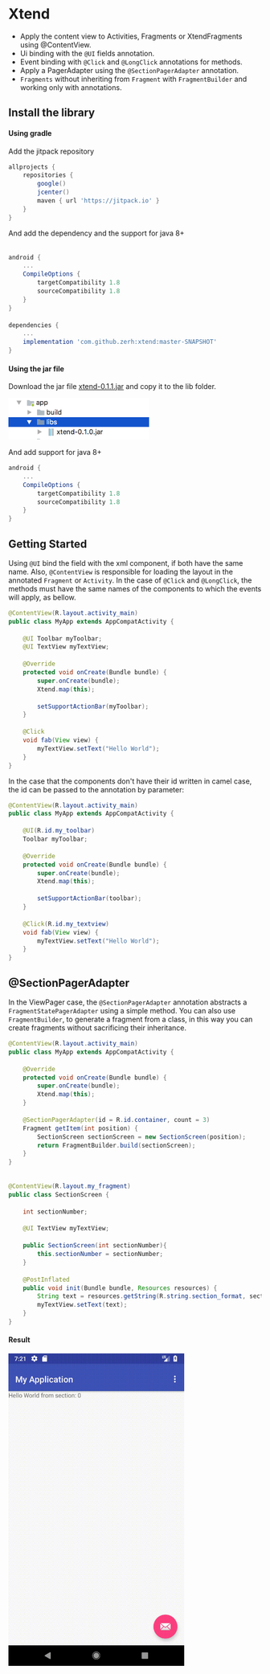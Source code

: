 # Xtend

- Apply the content view to Activities, Fragments or XtendFragments using @ContentView.
- Ui binding with the ```@UI``` fields annotation.
- Event binding with ```@Click``` and ```@LongClick``` annotations for methods.
- Apply a PagerAdapter using the ```@SectionPagerAdapter``` annotation.
- ```Fragments``` without inheriting from ```Fragment``` with ```FragmentBuilder``` and working only with annotations.


## Install the library

#### Using gradle

Add the jitpack repository
```gradle
allprojects {
    repositories {
        google()
        jcenter()
        maven { url 'https://jitpack.io' }
    }
}
```

And add the dependency and the support for java 8+
```gradle

android {
    ...
    CompileOptions {
        targetCompatibility 1.8
        sourceCompatibility 1.8
    }
}

dependencies {
    ...
    implementation 'com.github.zerh:xtend:master-SNAPSHOT'
}
```

#### Using the jar file
Download the jar file [xtend-0.1.1.jar](https://github.com/zerh/xtend/raw/master/target/xtend-0.1.1.jar) and copy it to the lib folder.

<img src="https://raw.githubusercontent.com/zerh/xtend/master/img/lib-folder.png" alt="lib-folder" width="280" />

And add support for java 8+
```gradle
android {
    ...
    CompileOptions {
        targetCompatibility 1.8
        sourceCompatibility 1.8
    }
}
```

## Getting Started
Using ```@UI``` bind the field with the xml component, if both have the same name. Also, ```@ContentView``` is responsible for loading the layout in the annotated ```Fragment``` or ```Activity```. In the case of ```@Click``` and ```@LongClick```, the methods must have the same names of the components to which the events will apply, as bellow.

```java
@ContentView(R.layout.activity_main)
public class MyApp extends AppCompatActivity {

    @UI Toolbar myToolbar;
    @UI TextView myTextView;

    @Override
    protected void onCreate(Bundle bundle) {
        super.onCreate(bundle);
        Xtend.map(this);

        setSupportActionBar(myToolbar);
    }

    @Click
    void fab(View view) {
        myTextView.setText("Hello World");
    }
}
```

In the case that the components don't have their id written in camel case, the id can be passed to the annotation by parameter:

```java
@ContentView(R.layout.activity_main)
public class MyApp extends AppCompatActivity {

    @UI(R.id.my_toolbar)
    Toolbar myToolbar;

    @Override
    protected void onCreate(Bundle bundle) {
        super.onCreate(bundle);
        Xtend.map(this);

        setSupportActionBar(toolbar);
    }

    @Click(R.id.my_textview)
    void fab(View view) {
        myTextView.setText("Hello World");
    }
}
```

## @SectionPagerAdapter

In the ViewPager case, the ```@SectionPagerAdapter``` annotation abstracts a ```FragmentStatePagerAdapter``` using a simple method. You can also use ```FragmentBuilder```, to generate a fragment from a class, in this way you can create fragments without sacrificing their inheritance.

```java
@ContentView(R.layout.activity_main)
public class MyApp extends AppCompatActivity {

    @Override
    protected void onCreate(Bundle bundle) {
        super.onCreate(bundle);
        Xtend.map(this);
    }

    @SectionPagerAdapter(id = R.id.container, count = 3)
    Fragment getItem(int position) {
        SectionScreen sectionScreen = new SectionScreen(position);
        return FragmentBuilder.build(sectionScreen);
    }
}
    
```

```java
@ContentView(R.layout.my_fragment)
public class SectionScreen {

    int sectionNumber;

    @UI TextView myTextView;
    
    public SectionScreen(int sectionNumber){
        this.sectionNumber = sectionNumber;
    }

    @PostInflated
    public void init(Bundle bundle, Resources resources) {
        String text = resources.getString(R.string.section_format, sectionNumber);
        myTextView.setText(text);
    }
}

```

#### Result

<img src="https://raw.githubusercontent.com/zerh/xtend/master/img/App.gif" alt="App" width="350" />



